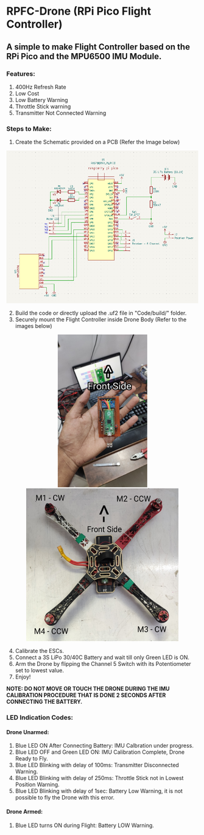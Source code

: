 # RPFC-Drone (RPi Pico Flight Controller)

## A simple to make Flight Controller based on the RPi Pico and the MPU6500 IMU Module.

### Features:
1. 400Hz Refresh Rate
2. Low Cost
3. Low Battery Warning
4. Throttle Stick warning
5. Transmitter Not Connected Warning

### Steps to Make:
1. Create the Schematic provided on a PCB (Refer the Image below)

<p align="center"><img src="https://github.com/devashishlahariya9/RPFC-Drone/blob/main/Images/RPFC-Drone Schematic.png" width="550" height="400"> </p>

2. Build the code or directly upload the .uf2 file in "Code/build/" folder.
3. Securely mount the Flight Controller inside Drone Body (Refer to the images below)

<p align="center">
  <img src="https://github.com/devashishlahariya9/RPFC-Drone/blob/main/Images/RPFC_Top.jpg" width="235" height="400">
  <img src="https://github.com/devashishlahariya9/RPFC-Drone/blob/main/Images/Drone_Orientation.jpg" width="400" height="400">
</p>

4. Calibrate the ESCs.
5. Connect a 3S LiPo 30/40C Battery and wait till only Green LED is ON.
6. Arm the Drone by flipping the Channel 5 Switch with its Potentiometer set to lowest value.
7. Enjoy!

**NOTE: DO NOT MOVE OR TOUCH THE DRONE DURING THE IMU CALIBRATION PROCEDURE THAT IS DONE 2 SECONDS AFTER CONNECTING THE BATTERY.**

### LED Indication Codes:
#### Drone Unarmed:
1. Blue LED ON After Connecting Battery: IMU Calbration under progress.
2. Blue LED OFF and Green LED ON: IMU Calibration Complete, Drone Ready to Fly.
3. Blue LED Blinking with delay of 100ms: Transmitter Disconnected Warning.
4. Blue LED Blinking with delay of 250ms: Throttle Stick not in Lowest Position Warning.
5. Blue LED Blinking with delay of 1sec: Battery Low Warning, it is not possible to fly the Drone with this error.

#### Drone Armed:
1. Blue LED turns ON during Flight: Battery LOW Warning.
